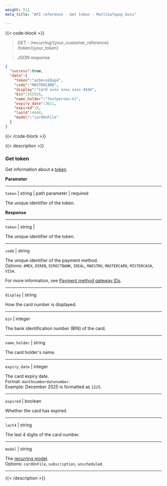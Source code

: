 ```yaml
---
weight: 511
meta_title: "API reference - Get token - MultiSafepay Docs"

---
```


{{< code-block >}}

> GET - /recurring/{your_customer_reference}  
/token/{your_token}

> JSON response

```json
{
  "success":true,
  "data":{
    "token":"azbkvsE0up4",
    "code":"MASTERCARD",
    "display":"Card xxxx xxxx xxxx 4444",
    "bin":555555,
    "name_holder":"Testperson-nl",
    "expiry_date":3611,
    "expired":0,
    "last4":4444,
    "model":"cardOnFile"
  }
}
```

{{< /code-block >}}

{{< description >}}

### Get token

Get information about a [token](/features/recurring-payments).

**Parameter**

----------------
`token` | string | path parameter | required

The unique identifier of the token.  

**Response**

----------------
`token` | string | 

The unique identifier of the token.

----------------
`code` | string 

The unique identifier of the payment method.  
Options: `AMEX`, `DIREB`, `DIRECTBANK`, `IDEAL`, `MAESTRO`, `MASTERCARD`, `MISTERCASH`, `VISA`. 

For more information, see [Payment method gateway IDs](https://docs.multisafepay.com/developer/gateway-ids/).

----------------
`display` | string 

How the card number is displayed. 

----------------
`bin` | integer 

The bank identification number (BIN) of the card. 

----------------
`name_holder` | string 

The card holder's name.  

----------------
`expiry_date` | integer 

The card expiry date.  
Format: `monthnumberdatenumber`.  
Example: December 2025 is formatted as `1225`.

----------------
`expired` | boolean 

Whether the card has expired.

----------------
`last4` | string 

The last 4 digits of the card number. 

----------------
`model` | string 

The [recurring model](/features/recurring-payments/#recurring-models).  
Options: `cardOnFile`, `subscription`, `unscheduled`.  

----------------


{{< /description >}}